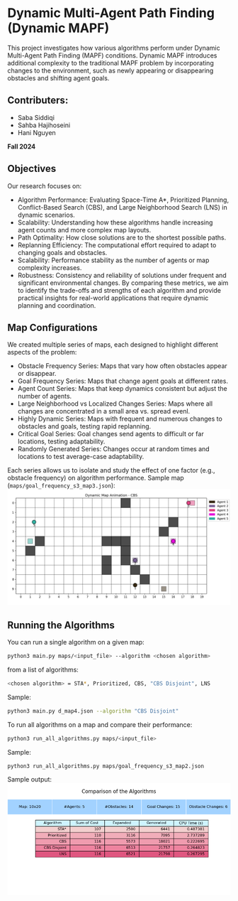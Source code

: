 # Dynamic Multi-Agent Path Finding (Dynamic MAPF)
This project investigates how various algorithms perform under Dynamic Multi-Agent Path Finding (MAPF) conditions. Dynamic MAPF introduces additional complexity to the traditional MAPF problem by incorporating changes to the environment, such as newly appearing or disappearing obstacles and shifting agent goals.

## Contributers:
- Saba Siddiqi  
- Sahba Hajihoseini  
- Hani Nguyen  

**Fall 2024**

## Objectives
Our research focuses on:

* Algorithm Performance: Evaluating Space-Time A*, Prioritized Planning, Conflict-Based Search (CBS), and Large Neighborhood Search (LNS) in dynamic scenarios.
* Scalability: Understanding how these algorithms handle increasing agent counts and more complex map layouts.
* Path Optimality: How close solutions are to the shortest possible paths.
* Replanning Efficiency: The computational effort required to adapt to changing goals and obstacles.
* Scalability: Performance stability as the number of agents or map complexity increases.
* Robustness: Consistency and reliability of solutions under frequent and significant environmental changes.
By comparing these metrics, we aim to identify the trade-offs and strengths of each algorithm and provide practical insights for real-world applications that require dynamic planning and coordination.

## Map Configurations
We created multiple series of maps, each designed to highlight different aspects of the problem:

* Obstacle Frequency Series: Maps that vary how often obstacles appear or disappear.
* Goal Frequency Series: Maps that change agent goals at different rates.
* Agent Count Series: Maps that keep dynamics consistent but adjust the number of agents.
* Large Neighborhood vs Localized Changes Series: Maps where all changes are concentrated in a small area vs. spread evenl.
* Highly Dynamic Series: Maps with frequent and numerous changes to obstacles and goals, testing rapid replanning.
* Critical Goal Series: Goal changes send agents to difficult or far locations, testing adaptability.
* Randomly Generated Series: Changes occur at random times and locations to test average-case adaptability.

Each series allows us to isolate and study the effect of one factor (e.g., obstacle frequency) on algorithm performance. 
Sample map (`maps/goal_frequency_s3_map3.json`):
![Alt text](sample_outputs/sample_map.png?raw=true "Sample map")

## Running the Algorithms
You can run a single algorithm on a given map:

```bash
python3 main.py maps/<input_file> --algorithm <chosen algorithm>
```
from a list of algorithms:
```bash
<chosen algorithm> = STA*, Prioritized, CBS, "CBS Disjoint", LNS
```
Sample:
```bash
python3 main.py d_map4.json --algorithm "CBS Disjoint"
```


To run all algorithms on a map and compare their performance:
```bash
python3 run_all_algorithms.py maps/<input_file>
```
Sample: 
```bash
python3 run_all_algorithms.py maps/goal_frequency_s3_map2.json
```

Sample output:  
<img src="sample_outputs/sample_comparison_table.png" alt="Sample comparison table" width="600px" />
